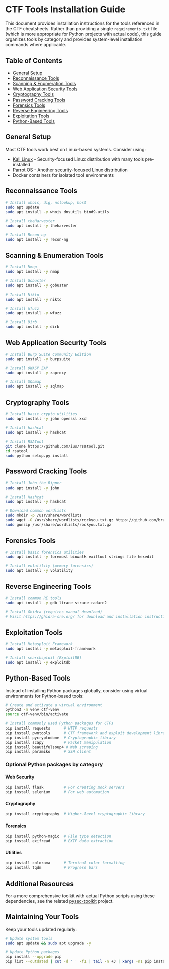 # CTF Tools Installation Guide

This document provides installation instructions for the tools referenced in the CTF cheatsheets. Rather than providing a single `requirements.txt` file (which is more appropriate for Python projects with actual code), this guide organizes tools by category and provides system-level installation commands where applicable.

## Table of Contents

- [General Setup](#general-setup)
- [Reconnaissance Tools](#reconnaissance-tools)
- [Scanning & Enumeration Tools](#scanning--enumeration-tools)
- [Web Application Security Tools](#web-application-security-tools)
- [Cryptography Tools](#cryptography-tools)
- [Password Cracking Tools](#password-cracking-tools)
- [Forensics Tools](#forensics-tools)
- [Reverse Engineering Tools](#reverse-engineering-tools)
- [Exploitation Tools](#exploitation-tools)
- [Python-Based Tools](#python-based-tools)

## General Setup

Most CTF tools work best on Linux-based systems. Consider using:

- [Kali Linux](https://www.kali.org/) - Security-focused Linux distribution with many tools pre-installed
- [Parrot OS](https://www.parrotsec.org/) - Another security-focused Linux distribution
- Docker containers for isolated tool environments

## Reconnaissance Tools

```bash
# Install whois, dig, nslookup, host
sudo apt update
sudo apt install -y whois dnsutils bind9-utils

# Install theHarvester
sudo apt install -y theharvester

# Install Recon-ng
sudo apt install -y recon-ng
```

## Scanning & Enumeration Tools

```bash
# Install Nmap
sudo apt install -y nmap

# Install Gobuster
sudo apt install -y gobuster

# Install Nikto
sudo apt install -y nikto

# Install Wfuzz
sudo apt install -y wfuzz

# Install Dirb
sudo apt install -y dirb
```

## Web Application Security Tools

```bash
# Install Burp Suite Community Edition
sudo apt install -y burpsuite

# Install OWASP ZAP
sudo apt install -y zaproxy

# Install SQLmap
sudo apt install -y sqlmap
```

## Cryptography Tools

```bash
# Install basic crypto utilities
sudo apt install -y john openssl xxd

# Install hashcat
sudo apt install -y hashcat

# Install RSATool
git clone https://github.com/ius/rsatool.git
cd rsatool
sudo python setup.py install
```

## Password Cracking Tools

```bash
# Install John the Ripper
sudo apt install -y john

# Install Hashcat
sudo apt install -y hashcat

# Download common wordlists
sudo mkdir -p /usr/share/wordlists
sudo wget -O /usr/share/wordlists/rockyou.txt.gz https://github.com/brannondorsey/naive-hashcat/releases/download/data/rockyou.txt.gz
sudo gunzip /usr/share/wordlists/rockyou.txt.gz
```

## Forensics Tools

```bash
# Install basic forensics utilities
sudo apt install -y foremost binwalk exiftool strings file hexedit

# Install volatility (memory forensics)
sudo apt install -y volatility
```

## Reverse Engineering Tools

```bash
# Install common RE tools
sudo apt install -y gdb ltrace strace radare2

# Install Ghidra (requires manual download)
# Visit https://ghidra-sre.org/ for download and installation instructions
```

## Exploitation Tools

```bash
# Install Metasploit Framework
sudo apt install -y metasploit-framework

# Install searchsploit (ExploitDB)
sudo apt install -y exploitdb
```

## Python-Based Tools

Instead of installing Python packages globally, consider using virtual environments for Python-based tools:

```bash
# Create and activate a virtual environment
python3 -m venv ctf-venv
source ctf-venv/bin/activate

# Install commonly used Python packages for CTFs
pip install requests      # HTTP requests
pip install pwntools      # CTF framework and exploit development library
pip install pycryptodome  # Cryptographic library
pip install scapy         # Packet manipulation
pip install beautifulsoup4 # Web scraping
pip install paramiko      # SSH client
```

### Optional Python packages by category

#### Web Security

```bash
pip install flask         # For creating mock servers
pip install selenium      # For web automation
```

#### Cryptography

```bash
pip install cryptography  # Higher-level cryptographic library
```

#### Forensics

```bash
pip install python-magic  # File type detection
pip install exifread      # EXIF data extraction
```

#### Utilities

```bash
pip install colorama      # Terminal color formatting
pip install tqdm          # Progress bars
```

## Additional Resources

For a more comprehensive toolkit with actual Python scripts using these dependencies, see the related [pysec-toolkit](https://github.com/andreaaguiar/pysec-toolkit) project.

## Maintaining Your Tools

Keep your tools updated regularly:

```bash
# Update system tools
sudo apt update && sudo apt upgrade -y

# Update Python packages
pip install --upgrade pip
pip list --outdated | cut -d ' ' -f1 | tail -n +3 | xargs -n1 pip install -U
```
